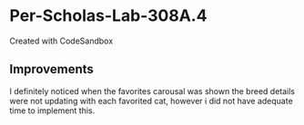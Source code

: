 # Per-Scholas-Lab-308A.4
Created with CodeSandbox


## Improvements 

I definitely noticed when the favorites carousal was shown the breed details were not updating with each favorited cat, however i did not have adequate time to implement this. 
